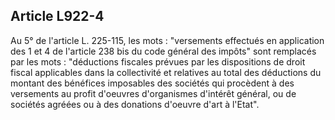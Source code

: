 Article L922-4
----
Au 5° de l'article L. 225-115, les mots : "versements effectués en application
des 1 et 4 de l'article 238 bis du code général des impôts" sont remplacés par
les mots : "déductions fiscales prévues par les dispositions de droit fiscal
applicables dans la collectivité et relatives au total des déductions du montant
des bénéfices imposables des sociétés qui procèdent à des versements au profit
d'oeuvres d'organismes d'intérêt général, ou de sociétés agréées ou à des
donations d'oeuvre d'art à l'Etat".

